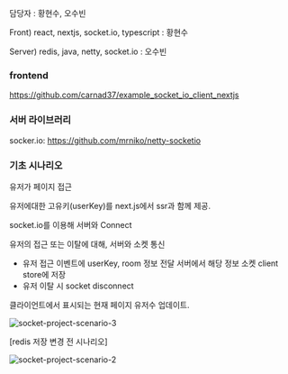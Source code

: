 담당자 : 황현수, 오수빈

 

Front) react, nextjs, socket.io, typescript : 황현수

Server) redis, java, netty, socket.io : 오수빈

### frontend
https://github.com/carnad37/example_socket_io_client_nextjs

### 서버 라이브러리
socker.io: https://github.com/mrniko/netty-socketio

### 기초 시나리오 

유저가 페이지 접근

유저에대한 고유키(userKey)를 next.js에서 ssr과 함께 제공.

socket.io를 이용해 서버와 Connect

유저의 접근 또는 이탈에 대해, 서버와 소켓 통신
- 유저 접근 이벤트에 userKey, room 정보 전달 서버에서 해당 정보 소켓 client store에 저장 
- 유저 이탈 시 socket disconnect

클라이언트에서 표시되는 현재 페이지 유저수 업데이트.

![socket-project-scenario-3](https://github.com/ohsoou/socket-spring-project/assets/64073715/7d0b4e5e-fe27-4741-a650-5de1265368c2)



[redis 저장 변경 전 시나리오]

![socket-project-scenario-2](https://github.com/ohsoou/socket-spring-project/assets/64073715/8470548c-05d3-4c16-8574-132258c49d39)

 

